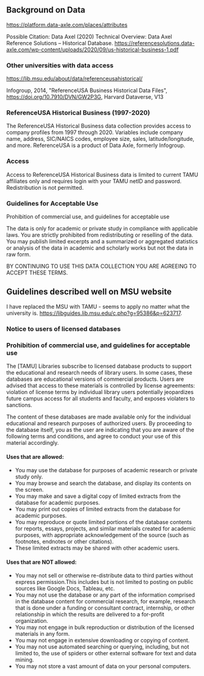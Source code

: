 ## Background on Data

https://platform.data-axle.com/places/attributes

Possible Citation:
Data Axel (2020) Technical Overview: Data Axel Reference Solutions – Historical Database. https://referencesolutions.data-axle.com/wp-content/uploads/2020/09/us-historical-business-1.pdf

### Other universities with data access

https://lib.msu.edu/about/data/referenceusahistorical/

Infogroup, 2014, "ReferenceUSA Business Historical Data Files", 
https://doi.org/10.7910/DVN/GW2P3G, Harvard Dataverse, V13

### ReferenceUSA Historical Business (1997-2020)
The ReferenceUSA Historical Business data collection provides 
access to company profiles from 1997 through 2020. 
Variables include company name, address, SIC/NAICS codes, employee size, 
sales, latitude/longitude, and more. ReferenceUSA is a product of Data Axle, 
formerly Infogroup.

### Access
Access to ReferenceUSA Historical Business data is limited to 
current TAMU affiliates only and requires login with your
TAMU netID and password. Redistribution is not permitted.

### Guidelines for Acceptable Use
Prohibition of commercial use, and guidelines for acceptable use

The data is only for academic or private study in compliance 
with applicable laws. You are strictly prohibited from redistributing or
reselling of the data. You may publish limited excerpts and a summarized or 
aggregated statistics or analysis of the data in academic and scholarly works but 
not the data in raw form.

BY CONTINUING TO USE THIS DATA COLLECTION YOU ARE AGREEING TO ACCEPT THESE TERMS.

## Guidelines described well on MSU website
I have replaced the MSU with TAMU - seems to apply no matter what the university is.
https://libguides.lib.msu.edu/c.php?g=95386&p=623717.

### Notice to users of licensed databases
### Prohibition of commercial use, and guidelines for acceptable use
The [TAMU] Libraries subscribe to licensed database products to support the 
educational and research needs of library users. 
In some cases, these databases are educational versions of commercial products. 
Users are advised that access to these materials is controlled by license agreements: 
violation of license terms by individual library users potentially jeopardizes 
future campus access for all students and faculty, and exposes violaters to sanctions.

The content of these databases are made available only for the individual 
educational and research purposes of authorized users. 
By proceeding to the database itself, you as the user are indicating that you are 
aware of the following terms and conditions, and agree to conduct your use of this 
material accordingly.

#### Uses that are allowed:
- You may use the database for purposes of academic research or private study only.
- You may browse and search the database, and display its contents on the screen.
- You may make and save a digital copy of limited extracts from the database for 
academic purposes.
- You may print out copies of limited extracts from the database for academic purposes.
- You may reproduce or quote limited portions of the database contents for reports, 
essays, projects, and similar materials created for academic purposes, 
with appropriate acknowledgement of the source (such as footnotes, 
endnotes or other citations).
- These limited extracts may be shared with other academic users.

#### Uses that are NOT allowed:
- You may not sell or otherwise re-distribute data to third parties without express 
permission.This includes but is not limited to posting on public sources 
like Google Docs, Tableau, etc.
- You may not use the database or any part of the information comprised in the 
database content for commercial research, for example, 
research that is done under a funding or consultant contract, internship, 
or other relationship in which the results are delivered to a for-profit organization.
- You may not engage in bulk reproduction or distribution of the 
licensed materials in any form.
- You may not engage in extensive downloading or copying of content.
- You may not use automated searching or querying, including, but not limited to, 
the use of spiders or other external software for text and data mining.
- You may not store a vast amount of data on your personal computers.